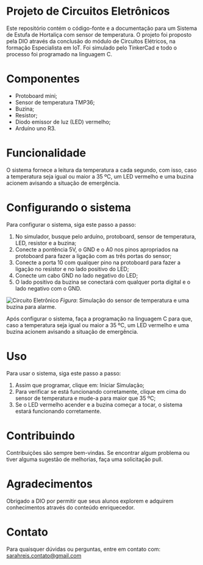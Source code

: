 # Projeto de Circuitos Eletrônicos
Este repositório contém o código-fonte e a documentação para um Sistema de Estufa de Hortaliça com sensor de temperatura. O projeto foi proposto pela DIO através da conclusão do módulo de Circuitos Elétricos, na formação Especialista em IoT. Foi simulado pelo TinkerCad e todo o processo foi programado na linguagem C.

# Componentes 
* Protoboard mini;
* Sensor de temperatura TMP36;
* Buzina;
* Resistor;
* Diodo emissor de luz (LED) vermelho;
* Arduíno uno R3.

# Funcionalidade
O sistema fornece a leitura da temperatura a cada segundo, com isso, caso a temperatura seja igual ou maior a 35 ºC, um LED vermelho e uma buzina acionem avisando a situação de emergência.

# Configurando o sistema
Para configurar o sistema, siga este passo a passo:

1. No simulador, busque pelo arduíno, protoboard, sensor de temperatura, LED, resistor e a buzina;
2. Conecte a pontência 5V, o GND e o A0 nos pinos apropriados na protoboard para fazer a ligação com as três portas do sensor;
3. Conecte a porta 10 com qualquer pino na protoboard para fazer a ligação no resistor e no lado positivo do LED;
4. Conecte um cabo GND no lado negativo do LED;
5. O lado positivo da buzina se conectará com qualquer porta digital e o lado negativo com o GND.

![Circuito Eletrônico](https://github.com/eusaruca/projeto_de_circuitos_eletronicos/assets/144628825/f02603df-1b6f-492e-8cce-3dc7b16a2dde)
                              *Figura*: Simulação do sensor de temperatura e uma buzina para alarme.

Após configurar o sistema, faça a programação na linguagem C para que, caso a temperatura seja igual ou maior a 35 ºC, um LED vermelho e uma buzina acionem avisando a situação de emergência.

# Uso
Para usar o sistema, siga este passo a passo:

1. Assim que programar, clique em: Iniciar Simulação;
2. Para verificar se está funcionando corretamente, clique em cima do sensor de temperatura e mude-a para maior que 35 ºC;
3. Se o LED vermelho acender e a buzina começar a tocar, o sistema estará funcionando corretamente.

# Contribuindo
Contribuições são sempre bem-vindas. Se encontrar algum problema ou tiver alguma sugestão de melhorias, faça uma solicitação pull.

# Agradecimentos
Obrigado a DIO por permitir que seus alunos explorem e adquirem conhecimentos através do conteúdo enriquecedor.

# Contato
Para quaisquer dúvidas ou perguntas, entre em contato com: sarahreis.contato@gmail.com





